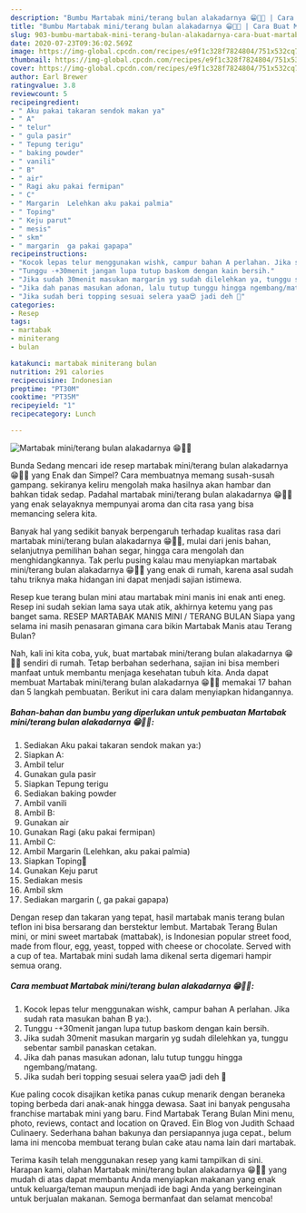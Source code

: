 ```yaml
---
description: "Bumbu Martabak mini/terang bulan alakadarnya 😁🙏🌻 | Cara Buat Martabak mini/terang bulan alakadarnya 😁🙏🌻 Yang Menggugah Selera"
title: "Bumbu Martabak mini/terang bulan alakadarnya 😁🙏🌻 | Cara Buat Martabak mini/terang bulan alakadarnya 😁🙏🌻 Yang Menggugah Selera"
slug: 903-bumbu-martabak-mini-terang-bulan-alakadarnya-cara-buat-martabak-mini-terang-bulan-alakadarnya-yang-menggugah-selera
date: 2020-07-23T09:36:02.569Z
image: https://img-global.cpcdn.com/recipes/e9f1c328f7824804/751x532cq70/martabak-miniterang-bulan-alakadarnya-😁🙏🌻-foto-resep-utama.jpg
thumbnail: https://img-global.cpcdn.com/recipes/e9f1c328f7824804/751x532cq70/martabak-miniterang-bulan-alakadarnya-😁🙏🌻-foto-resep-utama.jpg
cover: https://img-global.cpcdn.com/recipes/e9f1c328f7824804/751x532cq70/martabak-miniterang-bulan-alakadarnya-😁🙏🌻-foto-resep-utama.jpg
author: Earl Brewer
ratingvalue: 3.8
reviewcount: 5
recipeingredient:
- " Aku pakai takaran sendok makan ya"
- " A"
- " telur"
- " gula pasir"
- " Tepung terigu"
- " baking powder"
- " vanili"
- " B"
- " air"
- " Ragi aku pakai fermipan"
- " C"
- " Margarin  Lelehkan aku pakai palmia"
- " Toping"
- " Keju parut"
- " mesis"
- " skm"
- " margarin  ga pakai gapapa"
recipeinstructions:
- "Kocok lepas telur menggunakan wishk, campur bahan A perlahan. Jika sudah rata masukan bahan B ya:)."
- "Tunggu -+30menit jangan lupa tutup baskom dengan kain bersih."
- "Jika sudah 30menit masukan margarin yg sudah dilelehkan ya, tunggu sebentar sambil panaskan cetakan."
- "Jika dah panas masukan adonan, lalu tutup tunggu hingga ngembang/matang."
- "Jika sudah beri topping sesuai selera yaa😍 jadi deh 🌹"
categories:
- Resep
tags:
- martabak
- miniterang
- bulan

katakunci: martabak miniterang bulan 
nutrition: 291 calories
recipecuisine: Indonesian
preptime: "PT30M"
cooktime: "PT35M"
recipeyield: "1"
recipecategory: Lunch

---
```



![Martabak mini/terang bulan alakadarnya 😁🙏🌻](https://img-global.cpcdn.com/recipes/e9f1c328f7824804/751x532cq70/martabak-miniterang-bulan-alakadarnya-😁🙏🌻-foto-resep-utama.jpg)

Bunda Sedang mencari ide resep martabak mini/terang bulan alakadarnya 😁🙏🌻 yang Enak dan Simpel? Cara membuatnya memang susah-susah gampang. sekiranya keliru mengolah maka hasilnya akan hambar dan bahkan tidak sedap. Padahal martabak mini/terang bulan alakadarnya 😁🙏🌻 yang enak selayaknya mempunyai aroma dan cita rasa yang bisa memancing selera kita.

Banyak hal yang sedikit banyak berpengaruh terhadap kualitas rasa dari martabak mini/terang bulan alakadarnya 😁🙏🌻, mulai dari jenis bahan, selanjutnya pemilihan bahan segar, hingga cara mengolah dan menghidangkannya. Tak perlu pusing kalau mau menyiapkan martabak mini/terang bulan alakadarnya 😁🙏🌻 yang enak di rumah, karena asal sudah tahu triknya maka hidangan ini dapat menjadi sajian istimewa.

Resep kue terang bulan mini atau martabak mini manis ini enak anti eneg. Resep ini sudah sekian lama saya utak atik, akhirnya ketemu yang pas banget sama. RESEP MARTABAK MANIS MINI / TERANG BULAN Siapa yang selama ini masih penasaran gimana cara bikin Martabak Manis atau Terang Bulan?


Nah, kali ini kita coba, yuk, buat martabak mini/terang bulan alakadarnya 😁🙏🌻 sendiri di rumah. Tetap berbahan sederhana, sajian ini bisa memberi manfaat untuk membantu menjaga kesehatan tubuh kita. Anda dapat membuat Martabak mini/terang bulan alakadarnya 😁🙏🌻 memakai 17 bahan dan 5 langkah pembuatan. Berikut ini cara dalam menyiapkan hidangannya.

<!--inarticleads1-->

##### Bahan-bahan dan bumbu yang diperlukan untuk pembuatan Martabak mini/terang bulan alakadarnya 😁🙏🌻:

1. Sediakan  Aku pakai takaran sendok makan ya:)
1. Siapkan  A:
1. Ambil  telur
1. Gunakan  gula pasir
1. Siapkan  Tepung terigu
1. Sediakan  baking powder
1. Ambil  vanili
1. Ambil  B:
1. Gunakan  air
1. Gunakan  Ragi (aku pakai fermipan)
1. Ambil  C:
1. Ambil  Margarin  (Lelehkan, aku pakai palmia)
1. Siapkan  Toping🌸
1. Gunakan  Keju parut
1. Sediakan  mesis
1. Ambil  skm
1. Sediakan  margarin (, ga pakai gapapa)


Dengan resep dan takaran yang tepat, hasil martabak manis terang bulan teflon ini bisa bersarang dan berstektur lembut. Martabak Terang Bulan mini, or mini sweet martabak (mattabak), is Indonesian popular street food, made from flour, egg, yeast, topped with cheese or chocolate. Served with a cup of tea. Martabak mini sudah lama dikenal serta digemari hampir semua orang. 

<!--inarticleads2-->

##### Cara membuat Martabak mini/terang bulan alakadarnya 😁🙏🌻:

1. Kocok lepas telur menggunakan wishk, campur bahan A perlahan. Jika sudah rata masukan bahan B ya:).
1. Tunggu -+30menit jangan lupa tutup baskom dengan kain bersih.
1. Jika sudah 30menit masukan margarin yg sudah dilelehkan ya, tunggu sebentar sambil panaskan cetakan.
1. Jika dah panas masukan adonan, lalu tutup tunggu hingga ngembang/matang.
1. Jika sudah beri topping sesuai selera yaa😍 jadi deh 🌹


Kue paling cocok disajikan ketika panas cukup menarik dengan beraneka toping berbeda dari anak-anak hingga dewasa. Saat ini banyak pengusaha franchise martabak mini yang baru. Find Martabak Terang Bulan Mini menu, photo, reviews, contact and location on Qraved. Ein Blog von Judith Schaad Culinaery. Sederhana bahan bakunya dan persiapannya juga cepat., belum lama ini mencoba membuat terang bulan cake atau nama lain dari martabak. 

Terima kasih telah menggunakan resep yang kami tampilkan di sini. Harapan kami, olahan Martabak mini/terang bulan alakadarnya 😁🙏🌻 yang mudah di atas dapat membantu Anda menyiapkan makanan yang enak untuk keluarga/teman maupun menjadi ide bagi Anda yang berkeinginan untuk berjualan makanan. Semoga bermanfaat dan selamat mencoba!
